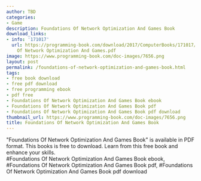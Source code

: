 ```yaml
---
author: TBD
categories:
- Game
description: Foundations Of Network Optimization And Games Book
download_links:
- info: '171017'
  url: https://programming-book.com/download/2017/ComputerBooks/171017/Foundations
    Of Network Optimization And Games.pdf
image: https://www.programming-book.com/doc-images/7656.png
layout: post
permalink: /foundations-of-network-optimization-and-games-book.html
tags:
- free book download
- free pdf download
- free programming ebook
- pdf free
- Foundations Of Network Optimization And Games Book ebook
- Foundations Of Network Optimization And Games Book pdf
- Foundations Of Network Optimization And Games Book pdf download
thumbnail_url: https://www.programming-book.com/doc-images/7656.png
title: Foundations Of Network Optimization And Games Book
---
```


 
<div class="item-desc text-justify">
  "Foundations Of Network Optimization And Games Book" is available in PDF format. This books is free to download. Learn from this free book and enhance your skills.
  <br>
  #Foundations Of Network Optimization And Games Book ebook, #Foundations Of Network Optimization And Games Book pdf, #Foundations Of Network Optimization And Games Book pdf download
</div>